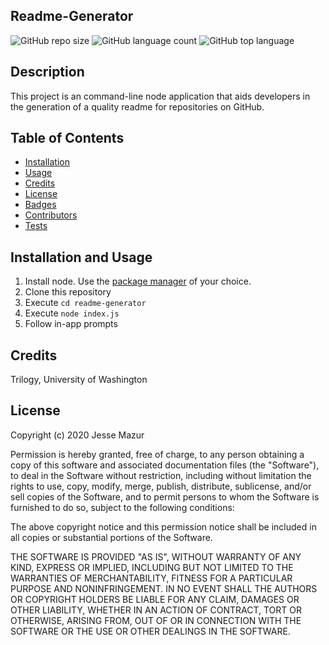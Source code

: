 ## Readme-Generator
![GitHub repo size](https://img.shields.io/github/repo-size/JMantis0/readme-generator)  ![GitHub language count](https://img.shields.io/github/languages/count/JMantis0/readme-generator)  ![GitHub top language](https://img.shields.io/github/languages/top/JMantis0/readme-generator)
## Description

This project is an command-line node application that aids developers in the generation of a quality readme for repositories on GitHub.

## Table of Contents

* [Installation](#installation)
* [Usage](#usage)
* [Credits](#credits)
* [License](#license)
* [Badges](#badges)
* [Contributors](#contributors)
* [Tests](#tests)

## Installation and Usage

1) Install node.  Use the [package manager][] of your choice.
2) Clone this repository
3) Execute `cd readme-generator`
4) Execute `node index.js`
5) Follow in-app prompts

[package manager]: https://nodejs.org/en/download/package-manager/

## Credits

Trilogy, University of Washington

## License

Copyright (c) 2020 Jesse Mazur

Permission is hereby granted, free of charge, to any person obtaining a copy
of this software and associated documentation files (the "Software"), to deal
in the Software without restriction, including without limitation the rights
to use, copy, modify, merge, publish, distribute, sublicense, and/or sell
copies of the Software, and to permit persons to whom the Software is
furnished to do so, subject to the following conditions:

The above copyright notice and this permission notice shall be included in all
copies or substantial portions of the Software.

THE SOFTWARE IS PROVIDED "AS IS", WITHOUT WARRANTY OF ANY KIND, EXPRESS OR
IMPLIED, INCLUDING BUT NOT LIMITED TO THE WARRANTIES OF MERCHANTABILITY,
FITNESS FOR A PARTICULAR PURPOSE AND NONINFRINGEMENT. IN NO EVENT SHALL THE
AUTHORS OR COPYRIGHT HOLDERS BE LIABLE FOR ANY CLAIM, DAMAGES OR OTHER
LIABILITY, WHETHER IN AN ACTION OF CONTRACT, TORT OR OTHERWISE, ARISING FROM,
OUT OF OR IN CONNECTION WITH THE SOFTWARE OR THE USE OR OTHER DEALINGS IN THE
SOFTWARE.
